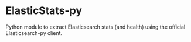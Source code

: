 # ElasticStats-py
Python module to extract Elasticsearch stats (and health) using the official Elasticsearch-py client.
